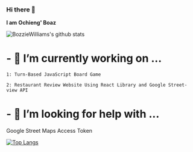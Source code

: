 ### Hi there 👋

**I am**
**Ochieng' Boaz**
<!---is a ✨ _special_ ✨ repository because its `README.md` (this file) appears on your GitHub profile.!----->


<!---Here are some ideas to get you started:!----->

<!---[![BozzieWilliams's github stats](https://github-readme-stats.vercel.app/api?username=BozzieWilliams)](https://github.com/BozzieWilliams/github-readme-stats)!---->
![BozzieWilliams's github stats](https://github-readme-stats.vercel.app/api?username=BozzieWilliams&count_private=true&show_icons=true&theme=radical)

# - 🔭 I’m currently working on ...

    1: Turn-Based JavaScript Board Game
    
    2: Restaurant Review Website Using React Library and Google Street-view API
    
<!------ 🌱 I’m currently learning ...
- 👯 I’m looking to collaborate on ...!------->
# - 🤔 I’m looking for help with ...

Google Street Maps Access Token
<!------ 💬 Ask me about ...
- 📫 How to reach me: ...
- 😄 Pronouns: ...
- ⚡ Fun fact: ... !--------->

[![Top Langs](https://github-readme-stats.vercel.app/api/top-langs/?username=BozzieWilliams)](https://github.com/BozzieWilliams/github-readme-stats)



